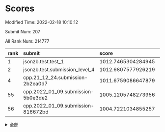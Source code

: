 # Scores

Modified Time: 2022-02-18 10:10:12

Submit Num: 207

All Rank Num: 214777

| rank |               submit               |       score        |       sigma        | pk_num |
| :--- | :--------------------------------- | :----------------- | :----------------- | :----- |
| 1    | jsonzb.test.test_1                 | 1012.7465304284945 | 0.8086428659176057 | 4149   |
| 2    | jsonzb.test.submission_level_4     | 1012.6807577926219 | 0.8177948021012692 | 4148   |
| 4    | cpp.21_12_24.submission-2b2ea0d7   | 1011.6759086647879 | 0.7807143728080582 | 4147   |
| 55   | cpp.2022_01_09.submission-5b0e3de2 | 1005.1205748273956 | 0.7310961077072418 | 4150   |
| 56   | cpp.2022_01_09.submission-816672bd | 1004.7221034855257 | 0.7103547261450096 | 4148   |


<details>
<summary>全部</summary>

| rank |                 submit                 |       score        |       sigma        | pk_num |
| :--- | :------------------------------------- | :----------------- | :----------------- | :----- |
| 1    | jsonzb.test.test_1                     | 1012.7465304284945 | 0.8086428659176057 | 4149   |
| 2    | jsonzb.test.submission_level_4         | 1012.6807577926219 | 0.8177948021012692 | 4148   |
| 3    | gobigger.level_3.submission_level_3_6  | 1011.679708522714  | 0.7618372881071708 | 4147   |
| 4    | cpp.21_12_24.submission-2b2ea0d7       | 1011.6759086647879 | 0.7807143728080582 | 4147   |
| 5    | gobigger.level_3.submission_level_3_23 | 1011.3458263891822 | 0.7535534537685367 | 4151   |
| 6    | gobigger.level_3.submission_level_3_14 | 1011.2725661273847 | 0.7561551950702537 | 4155   |
| 7    | gobigger.level_3.submission_level_3_30 | 1011.1872903679545 | 0.7805024465728274 | 4148   |
| 8    | gobigger.level_3.submission_level_3_13 | 1011.1178985809927 | 0.7722862368565308 | 4147   |
| 9    | gobigger.level_3.submission_level_3_40 | 1011.0910764365832 | 0.7800549216786656 | 4154   |
| 10   | gobigger.level_3.submission_level_3_11 | 1010.9880681335753 | 0.7794668397265886 | 4148   |
| 11   | gobigger.level_3.submission_level_3_34 | 1010.9766299286439 | 0.7781593488320622 | 4148   |
| 12   | gobigger.level_3.submission_level_3_2  | 1010.8149530928507 | 0.7531652001433505 | 4149   |
| 13   | gobigger.level_3.submission_level_3_41 | 1010.737083630011  | 0.7515600767708176 | 4152   |
| 14   | gobigger.level_3.submission_level_3_5  | 1010.7353913380413 | 0.7515098033395073 | 4146   |
| 15   | gobigger.level_3.submission_level_3_39 | 1010.7031610507821 | 0.7516980342272266 | 4149   |
| 16   | gobigger.level_3.submission_level_3_32 | 1010.6592408541516 | 0.7514977705401378 | 4152   |
| 17   | gobigger.level_3.submission_level_3_15 | 1010.6499343296429 | 0.7646810559534192 | 4149   |
| 18   | gobigger.level_3.submission_level_3_22 | 1010.635920407663  | 0.7412907056437565 | 4144   |
| 19   | gobigger.level_3.submission_level_3_27 | 1010.6107254555772 | 0.7580853045330277 | 4150   |
| 20   | gobigger.level_3.submission_level_3_20 | 1010.5685038559433 | 0.7612751380011701 | 4152   |
| 21   | gobigger.level_3.submission_level_3_47 | 1010.5220992824657 | 0.7558845388378209 | 4151   |
| 22   | gobigger.level_3.submission_level_3_29 | 1010.4588520653145 | 0.7617526472655051 | 4153   |
| 23   | gobigger.level_3.submission_level_3_4  | 1010.333193877802  | 0.8029137176480544 | 4148   |
| 24   | gobigger.level_3.submission_level_3_0  | 1010.3176551933205 | 0.7721693515745741 | 4153   |
| 25   | gobigger.level_3.submission_level_3_49 | 1010.2937322741064 | 0.777538928083484  | 4151   |
| 26   | gobigger.level_3.submission_level_3_21 | 1010.2494974716885 | 0.7562839888387328 | 4144   |
| 27   | gobigger.level_3.submission_level_3_10 | 1010.2285920487046 | 0.7573678356612709 | 4152   |
| 28   | gobigger.level_3.submission_level_3_24 | 1010.1807309422719 | 0.7769726461455756 | 4146   |
| 29   | gobigger.level_3.submission_level_3_33 | 1010.1662007338323 | 0.7780004664208352 | 4150   |
| 30   | gobigger.level_3.submission_level_3_48 | 1010.1076162428889 | 0.7671016479263782 | 4154   |
| 31   | gobigger.level_3.submission_level_3_38 | 1010.019593236322  | 0.7545570048884527 | 4142   |
| 32   | gobigger.level_3.submission_level_3_3  | 1009.9682785693963 | 0.7699753927993331 | 4151   |
| 33   | gobigger.level_3.submission_level_3_28 | 1009.9505586361068 | 0.747266012858263  | 4147   |
| 34   | gobigger.level_3.submission_level_3_1  | 1009.9110505363919 | 0.7737015882621842 | 4147   |
| 35   | gobigger.level_3.submission_level_3_26 | 1009.8748733473517 | 0.7575216559363938 | 4154   |
| 36   | gobigger.level_3.submission_level_3_42 | 1009.8533159691364 | 0.7731306715976596 | 4154   |
| 37   | gobigger.level_3.submission_level_3_8  | 1009.8142229659384 | 0.7493752323004007 | 4152   |
| 38   | gobigger.level_3.submission_level_3_45 | 1009.8077452390816 | 0.7609336213229192 | 4149   |
| 39   | gobigger.level_3.submission_level_3_43 | 1009.8014911320832 | 0.7478799144431915 | 4149   |
| 40   | gobigger.level_3.submission_level_3_36 | 1009.7446059681569 | 0.7685521934090682 | 4151   |
| 41   | gobigger.level_3.submission_level_3_7  | 1009.6482411559219 | 0.7410643661159783 | 4155   |
| 42   | gobigger.level_3.submission_level_3_44 | 1009.5441643945511 | 0.7712640166509884 | 4154   |
| 43   | gobigger.level_3.submission_level_3_31 | 1009.537660836046  | 0.7541363971342353 | 4152   |
| 44   | gobigger.level_3.submission_level_3_16 | 1009.5114230301128 | 0.7520275955199469 | 4153   |
| 45   | gobigger.level_3.submission_level_3_25 | 1009.4300363297045 | 0.7464601578977593 | 4151   |
| 46   | gobigger.level_3.submission_level_3_37 | 1009.3012866292697 | 0.7765328893938116 | 4150   |
| 47   | gobigger.level_3.submission_level_3_17 | 1009.0201175117605 | 0.7601683321087712 | 4151   |
| 48   | gobigger.level_3.submission_level_3_46 | 1008.9761262742483 | 0.7421271217711707 | 4151   |
| 49   | gobigger.level_3.submission_level_3_12 | 1008.8930017673528 | 0.7603093165526188 | 4153   |
| 50   | gobigger.level_3.submission_level_3_19 | 1008.8429018520545 | 0.7442581376627362 | 4149   |
| 51   | gobigger.level_3.submission_level_3_35 | 1008.8048249409284 | 0.7495439309586714 | 4147   |
| 52   | gobigger.level_3.submission_level_3_18 | 1008.5029001747006 | 0.7388770264801492 | 4147   |
| 53   | gobigger.level_3.submission_level_3_9  | 1008.4532996700274 | 0.7559207307181672 | 4158   |
| 54   | gobigger.level_1.submission_level_1_15 | 1005.1395432036013 | 0.7161732658779602 | 4153   |
| 55   | cpp.2022_01_09.submission-5b0e3de2     | 1005.1205748273956 | 0.7310961077072418 | 4150   |
| 56   | cpp.2022_01_09.submission-816672bd     | 1004.7221034855257 | 0.7103547261450096 | 4148   |
| 57   | gobigger.level_1.submission_level_1_43 | 1004.641618791774  | 0.7202013952265576 | 4154   |
| 58   | gobigger.level_1.submission_level_1_46 | 1004.3776680898335 | 0.7115274941585046 | 4149   |
| 59   | gobigger.level_1.submission_level_1_29 | 1004.1805075280322 | 0.7150058980905383 | 4148   |
| 60   | gobigger.level_1.submission_level_1_21 | 1004.1740473521149 | 0.7352129885244019 | 4149   |
| 61   | gobigger.level_1.submission_level_1_16 | 1004.1296095158616 | 0.7241514407555536 | 4151   |
| 62   | gobigger.level_1.submission_level_1_35 | 1004.0601776046333 | 0.7166927544501118 | 4151   |
| 63   | gobigger.level_1.submission_level_1_11 | 1003.9131697046554 | 0.7108588053193609 | 4149   |
| 64   | gobigger.level_1.submission_level_1_10 | 1003.8970049297095 | 0.734975818651589  | 4154   |
| 65   | gobigger.level_1.submission_level_1_4  | 1003.8707018885794 | 0.7195871031992273 | 4155   |
| 66   | gobigger.level_1.submission_level_1_40 | 1003.8012575261492 | 0.6964340418781606 | 4149   |
| 67   | gobigger.level_1.submission_level_1_24 | 1003.7881283951094 | 0.7256993534707709 | 4148   |
| 68   | gobigger.level_1.submission_level_1_6  | 1003.7775936888528 | 0.724186510693701  | 4150   |
| 69   | gobigger.level_1.submission_level_1_9  | 1003.7200260831871 | 0.7139385034405923 | 4146   |
| 70   | gobigger.level_1.submission_level_1_28 | 1003.7160064406031 | 0.7164699347833573 | 4149   |
| 71   | gobigger.level_1.submission_level_1_12 | 1003.6943805192863 | 0.7206726338348902 | 4152   |
| 72   | gobigger.level_1.submission_level_1_1  | 1003.6465944749027 | 0.7158212178990497 | 4150   |
| 73   | gobigger.level_1.submission_level_1_49 | 1003.6269934812199 | 0.7149618640282467 | 4147   |
| 74   | gobigger.level_1.submission_level_1_18 | 1003.5383513621798 | 0.7200731565642332 | 4151   |
| 75   | gobigger.level_1.submission_level_1_13 | 1003.5199985215152 | 0.7201637249598136 | 4154   |
| 76   | gobigger.level_1.submission_level_1_8  | 1003.4855188424425 | 0.7195329876554922 | 4151   |
| 77   | gobigger.level_1.submission_level_1_27 | 1003.4850058260106 | 0.7056765830044305 | 4153   |
| 78   | gobigger.level_1.submission_level_1_25 | 1003.4784499843769 | 0.7187642272647926 | 4150   |
| 79   | gobigger.level_1.submission_level_1_32 | 1003.3975452120465 | 0.7182692164837537 | 4152   |
| 80   | gobigger.level_1.submission_level_1_23 | 1003.3939110459207 | 0.7184234658304883 | 4150   |
| 81   | gobigger.level_1.submission_level_1_14 | 1003.3650090023241 | 0.7128112274338833 | 4152   |
| 82   | gobigger.level_1.submission_level_1_30 | 1003.3426842890073 | 0.7344567139997323 | 4152   |
| 83   | gobigger.level_1.submission_level_1_31 | 1003.2947005635716 | 0.7091245161783991 | 4155   |
| 84   | gobigger.level_1.submission_level_1_5  | 1003.2765362213887 | 0.7149511497145896 | 4148   |
| 85   | gobigger.level_1.submission_level_1_22 | 1003.2522382647606 | 0.7181368223764629 | 4149   |
| 86   | gobigger.level_1.submission_level_1_45 | 1003.2398776828759 | 0.7097984746579971 | 4153   |
| 87   | gobigger.level_1.submission_level_1_33 | 1003.2350473297366 | 0.7086955738983793 | 4144   |
| 88   | gobigger.level_1.submission_level_1_17 | 1003.0741628620165 | 0.7142473265417933 | 4146   |
| 89   | gobigger.level_1.submission_level_1_44 | 1003.0383656889695 | 0.7169514235167398 | 4157   |
| 90   | gobigger.level_1.submission_level_1_34 | 1002.9203464784796 | 0.7173756535253069 | 4149   |
| 91   | gobigger.level_1.submission_level_1_37 | 1002.8153044361377 | 0.7085830187100727 | 4149   |
| 92   | gobigger.level_1.submission_level_1_42 | 1002.7366063050424 | 0.7064181086984979 | 4147   |
| 93   | gobigger.level_1.submission_level_1_3  | 1002.6764111326796 | 0.7099338261105416 | 4148   |
| 94   | gobigger.level_1.submission_level_1_20 | 1002.666517255985  | 0.7108401184863538 | 4150   |
| 95   | gobigger.level_1.submission_level_1_7  | 1002.6410818467938 | 0.7135928983755199 | 4148   |
| 96   | gobigger.level_1.submission_level_1_41 | 1002.5211734458646 | 0.7039287902064769 | 4153   |
| 97   | gobigger.level_1.submission_level_1_47 | 1002.4656980694057 | 0.7197178473134577 | 4152   |
| 98   | gobigger.level_1.submission_level_1_19 | 1002.4531474257674 | 0.718980792748078  | 4155   |
| 99   | gobigger.level_1.submission_level_1_0  | 1002.4160708984783 | 0.7171330144738626 | 4154   |
| 100  | gobigger.level_1.submission_level_1_48 | 1002.386797242675  | 0.7059184360616364 | 4153   |
| 101  | gobigger.level_1.submission_level_1_26 | 1002.3799949375651 | 0.7089588451914745 | 4151   |
| 102  | gobigger.level_1.submission_level_1_2  | 1002.2671938108541 | 0.7228250964999489 | 4148   |
| 103  | gobigger.level_1.submission_level_1_36 | 1002.1054031114166 | 0.714823712999074  | 4143   |
| 104  | gobigger.level_1.submission_level_1_39 | 1001.8564483095946 | 0.7155828448711914 | 4151   |
| 105  | gobigger.level_1.submission_level_1_38 | 1001.821007415104  | 0.711685363527058  | 4150   |
| 106  | gobigger.random.submission_random_2    | 997.9036193382217  | 0.6993977123144085 | 4154   |
| 107  | gobigger.random.submission_random_27   | 997.1098832320494  | 0.7105252706639892 | 4149   |
| 108  | gobigger.random.submission_random_22   | 996.7710251400791  | 0.6986618665026244 | 4149   |
| 109  | gobigger.random.submission_random_9    | 996.7470383051618  | 0.7220755580485061 | 4148   |
| 110  | gobigger.random.submission_random_4    | 996.6470339298808  | 0.7122130971562955 | 4152   |
| 111  | gobigger.random.submission_random_1    | 996.6175778682324  | 0.7060857905094263 | 4152   |
| 112  | gobigger.random.submission_random_16   | 996.6062618664869  | 0.7113674518186401 | 4153   |
| 113  | gobigger.random.submission_random_34   | 996.603402227696   | 0.7200825136078219 | 4149   |
| 114  | gobigger.random.submission_random_15   | 996.5526046880705  | 0.7249987821184306 | 4153   |
| 115  | gobigger.random.submission_random_41   | 996.4993125726404  | 0.7110947787637364 | 4151   |
| 116  | gobigger.random.submission_random_17   | 996.4032018677185  | 0.715541386054898  | 4155   |
| 117  | gobigger.random.submission_random_45   | 996.3095994398218  | 0.7221295231788523 | 4149   |
| 118  | gobigger.random.submission_random_32   | 996.2595494460933  | 0.7069552520533748 | 4150   |
| 119  | gobigger.random.submission_random_14   | 996.1797580199462  | 0.7248563344323181 | 4154   |
| 120  | gobigger.random.submission_random_37   | 996.1417617087849  | 0.7158321839884377 | 4148   |
| 121  | gobigger.random.submission_random_25   | 996.128202813123   | 0.7184867902951456 | 4151   |
| 122  | gobigger.random.submission_random_12   | 996.1145157939018  | 0.7100930836168332 | 4150   |
| 123  | gobigger.random.submission_random_29   | 996.0858641868311  | 0.7127143195870758 | 4148   |
| 124  | gobigger.random.submission_random_20   | 996.061461069782   | 0.708236754941042  | 4153   |
| 125  | gobigger.random.submission_random_26   | 996.0440751435683  | 0.7120245706136954 | 4153   |
| 126  | gobigger.random.submission_random_21   | 996.0276063583689  | 0.7132397025331935 | 4143   |
| 127  | gobigger.random.submission_random_18   | 996.0124713086091  | 0.7179993594254978 | 4152   |
| 128  | gobigger.random.submission_random_7    | 995.993751302481   | 0.7136194083979459 | 4152   |
| 129  | gobigger.random.submission_random_40   | 995.965942246267   | 0.7202738541842321 | 4145   |
| 130  | gobigger.random.submission_random_48   | 995.9384375606371  | 0.7060875978388979 | 4143   |
| 131  | gobigger.random.submission_random_5    | 995.9114584134167  | 0.7313526778207262 | 4150   |
| 132  | gobigger.random.submission_random_49   | 995.8580599616042  | 0.7134977098653852 | 4152   |
| 133  | gobigger.random.submission_random_10   | 995.8433740654325  | 0.7130936576002959 | 4152   |
| 134  | gobigger.random.submission_random_11   | 995.8114356065023  | 0.7235180835230883 | 4146   |
| 135  | gobigger.random.submission_random_44   | 995.6758986828444  | 0.7074789952243938 | 4150   |
| 136  | gobigger.random.submission_random_23   | 995.6530671619106  | 0.7071716945017232 | 4146   |
| 137  | gobigger.random.submission_random_33   | 995.5960260354693  | 0.7124936887124051 | 4146   |
| 138  | gobigger.random.submission_random_35   | 995.534819331029   | 0.7173185341524941 | 4151   |
| 139  | gobigger.random.submission_random_31   | 995.5125841768745  | 0.7161900593604172 | 4151   |
| 140  | gobigger.random.submission_random_19   | 995.5124089082689  | 0.7265628800688633 | 4153   |
| 141  | gobigger.random.submission_random_0    | 995.4946071572366  | 0.7260921698828523 | 4152   |
| 142  | gobigger.random.submission_random_13   | 995.3771295372031  | 0.7191519972368567 | 4157   |
| 143  | gobigger.random.submission_random_42   | 995.3754598219863  | 0.7130924490797474 | 4151   |
| 144  | gobigger.random.submission_random_6    | 995.3530835955249  | 0.7187491341792354 | 4152   |
| 145  | gobigger.random.submission_random_39   | 995.3152952528282  | 0.703174639708251  | 4150   |
| 146  | gobigger.random.submission_random_43   | 995.2775248752911  | 0.712300297122616  | 4150   |
| 147  | gobigger.random.submission_random_46   | 995.256355331923   | 0.7303157753845166 | 4149   |
| 148  | gobigger.random.submission_random_8    | 995.0747921748755  | 0.707922189502019  | 4149   |
| 149  | gobigger.random.submission_random_38   | 995.0670840378318  | 0.7073646805272364 | 4156   |
| 150  | gobigger.level_2.submission_level_2_17 | 994.9176258490323  | 0.7191163215917847 | 4146   |
| 151  | gobigger.random.submission_random_28   | 994.8837044066207  | 0.6999021736169572 | 4143   |
| 152  | gobigger.random.submission_random_3    | 994.7152461226414  | 0.720405954340311  | 4149   |
| 153  | gobigger.random.submission_random_30   | 994.6819096194455  | 0.7446966353148663 | 4150   |
| 154  | gobigger.random.submission_random_24   | 994.6135805591681  | 0.7015488114005489 | 4150   |
| 155  | gobigger.random.submission_random_36   | 994.419853062194   | 0.7190891268611641 | 4150   |
| 156  | gobigger.level_2.submission_level_2_18 | 994.3055946159419  | 0.732908604848405  | 4150   |
| 157  | gobigger.level_2.submission_level_2_29 | 994.2806714772823  | 0.7427339527540253 | 4151   |
| 158  | gobigger.random.submission_random_47   | 994.2418781526607  | 0.7091591529111101 | 4154   |
| 159  | gobigger.level_2.submission_level_2_30 | 993.6144856102727  | 0.7298962757207197 | 4150   |
| 160  | gobigger.level_2.submission_level_2_13 | 993.343627829809   | 0.7288018511202414 | 4149   |
| 161  | gobigger.level_2.submission_level_2_47 | 993.16752315938    | 0.7313264228714871 | 4150   |
| 162  | gobigger.level_2.submission_level_2_2  | 993.1468466396782  | 0.7316949787956027 | 4157   |
| 163  | gobigger.level_2.submission_level_2_46 | 993.0747065469671  | 0.7429686467203103 | 4152   |
| 164  | gobigger.level_2.submission_level_2_40 | 993.0568141632124  | 0.720354813164096  | 4150   |
| 165  | gobigger.level_2.submission_level_2_36 | 993.013160869182   | 0.7238650538516713 | 4151   |
| 166  | gobigger.level_2.submission_level_2_28 | 992.8875943946515  | 0.7425720874666505 | 4149   |
| 167  | gobigger.level_2.submission_level_2_7  | 992.8289026088004  | 0.7341672961400689 | 4149   |
| 168  | gobigger.level_2.submission_level_2_27 | 992.7771048718936  | 0.7292460267668691 | 4148   |
| 169  | gobigger.level_2.submission_level_2_24 | 992.7280556798149  | 0.7402366409990727 | 4151   |
| 170  | gobigger.level_2.submission_level_2_19 | 992.6815810262425  | 0.7448382535879423 | 4155   |
| 171  | gobigger.level_2.submission_level_2_25 | 992.6500499582625  | 0.7434070678338626 | 4150   |
| 172  | gobigger.level_2.submission_level_2_26 | 992.6444695079798  | 0.7339604812281552 | 4153   |
| 173  | gobigger.level_2.submission_level_2_3  | 992.6110468672302  | 0.7446981554909782 | 4150   |
| 174  | gobigger.level_2.submission_level_2_43 | 992.5772174931903  | 0.7430704497162138 | 4148   |
| 175  | gobigger.level_2.submission_level_2_37 | 992.4268989740368  | 0.7391397984659859 | 4151   |
| 176  | gobigger.level_2.submission_level_2_34 | 992.3971000506295  | 0.7548618195783425 | 4152   |
| 177  | gobigger.level_2.submission_level_2_48 | 992.3858570807957  | 0.7277458270594488 | 4151   |
| 178  | gobigger.level_2.submission_level_2_33 | 992.3769768784016  | 0.7565094897538555 | 4150   |
| 179  | gobigger.level_2.submission_level_2_22 | 992.244525609311   | 0.7385276277607489 | 4147   |
| 180  | gobigger.level_2.submission_level_2_15 | 992.0104240581645  | 0.7582644301352094 | 4146   |
| 181  | gobigger.level_2.submission_level_2_42 | 991.9930073097045  | 0.7525441240381757 | 4146   |
| 182  | gobigger.level_2.submission_level_2_21 | 991.9914560554812  | 0.7463906925886152 | 4149   |
| 183  | gobigger.level_2.submission_level_2_49 | 991.9411576347404  | 0.7404242291438483 | 4151   |
| 184  | gobigger.level_2.submission_level_2_35 | 991.8082067676366  | 0.7535875466158938 | 4154   |
| 185  | gobigger.level_2.submission_level_2_5  | 991.6767256901368  | 0.7299580571823805 | 4150   |
| 186  | gobigger.level_2.submission_level_2_31 | 991.6466835535044  | 0.7465435750312504 | 4149   |
| 187  | gobigger.level_2.submission_level_2_14 | 991.6205748795313  | 0.7430623238506339 | 4151   |
| 188  | gobigger.level_2.submission_level_2_10 | 991.6156432193662  | 0.7469451242506584 | 4149   |
| 189  | gobigger.level_2.submission_level_2_4  | 991.5908235205245  | 0.7612717823988564 | 4150   |
| 190  | gobigger.level_2.submission_level_2_8  | 991.5887734669625  | 0.7309453840519888 | 4148   |
| 191  | gobigger.level_2.submission_level_2_9  | 991.3823028150404  | 0.758436295827877  | 4152   |
| 192  | gobigger.level_2.submission_level_2_32 | 991.3737594474965  | 0.7722218619994717 | 4153   |
| 193  | gobigger.level_2.submission_level_2_6  | 991.2859140996454  | 0.7239905696359975 | 4156   |
| 194  | gobigger.level_2.submission_level_2_12 | 991.2708534819417  | 0.7602761004044097 | 4148   |
| 195  | gobigger.level_2.submission_level_2_0  | 991.1316063486767  | 0.7604659591311755 | 4148   |
| 196  | gobigger.level_2.submission_level_2_38 | 991.0939972002958  | 0.7536628480653208 | 4152   |
| 197  | gobigger.level_2.submission_level_2_11 | 991.0453568875266  | 0.7501893810664985 | 4149   |
| 198  | gobigger.level_2.submission_level_2_16 | 991.0237226911074  | 0.7889408993725483 | 4152   |
| 199  | gobigger.level_2.submission_level_2_41 | 990.7865161739833  | 0.7626855495415313 | 4155   |
| 200  | gobigger.level_2.submission_level_2_20 | 990.6902461392795  | 0.7548575305854427 | 4152   |
| 201  | gobigger.level_2.submission_level_2_45 | 990.4940981753336  | 0.776229294365337  | 4151   |
| 202  | gobigger.level_2.submission_level_2_1  | 990.2052822233312  | 0.7590961432596783 | 4154   |
| 203  | gobigger.level_2.submission_level_2_39 | 990.1260874065235  | 0.7542976307167033 | 4149   |
| 204  | gobigger.level_2.submission_level_2_23 | 989.9342595157025  | 0.7349531006059776 | 4149   |
| 205  | gobigger.level_2.submission_level_2_44 | 989.1345361508006  | 0.8022962615533686 | 4149   |
| 206  | gobigger.none.submission_none_1        | 978.2071816185148  | 1.2603421967095434 | 4153   |
| 207  | gobigger.none.submission_none_0        | 976.3936537701771  | 1.4844235536008112 | 4147   |

</details>